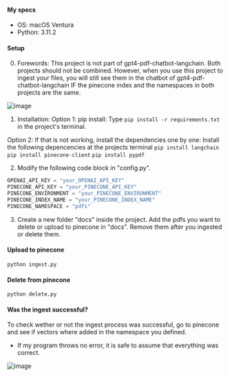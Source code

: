 #### My specs
- OS: macOS Ventura 
- Python: 3.11.2

#### Setup
0. Forewords:
  This project is not part of gpt4-pdf-chatbot-langchain. Both projects should not be combined.
  However, when you use this project to ingest your files, you will still see them in the chatbot of gpt4-pdf-chatbot-langchain IF the pinecone index and the namespaces in both projects are the same.

  ![image](https://user-images.githubusercontent.com/132441647/236612075-22b00aaf-ffe9-4de7-b0a2-5e59bb209931.png)

1. Installation:
  Option 1: pip install:
  Type `pip install -r requirements.txt` in the project's terminal.
  
  Option 2: If that is not working, install the dependencies one by one: 
  Install the following depencencies at the projects terminal
  `pip install langchain`
  `pip install pinecone-client`
  `pip install pypdf`

2. Modify the following code block in "config.py".
  ```python
OPENAI_API_KEY = "your_OPENAI_API_KEY"
PINECONE_API_KEY = "your_PINECONE_API_KEY"
PINECONE_ENVIRONMENT = "your_PINECONE_ENVIRONMENT"
PINECONE_INDEX_NAME = "your_PINECONE_INDEX_NAME"
PINECONE_NAMESPACE = "pdfs"
  ```

3. Create a new folder "docs" inside the project.
  Add the pdfs you want to delete or upload to pinecone in "docs".
  Remove them after you ingested or delete them.

#### Upload to pinecone
`python ingest.py`

#### Delete from pinecone
`python delete.py`

#### Was the ingest successful?
To check wether or not the ingest process was successful, go to pinecone and see if vectors where added in the namespace you defined.
- If my program throws no error, it is safe to assume that everything was correct.

![image](https://user-images.githubusercontent.com/132441647/236612380-9ee52077-aa5f-4f7d-bd61-a606f4bbc5ce.png)
